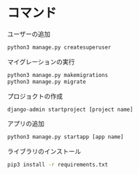 #


# コマンド

ユーザーの追加

```bash
python3 manage.py createsuperuser
```

マイグレーションの実行

```bash
python3 manage.py makemigrations
python3 manage.py migrate
```


プロジョクトの作成

```bash
django-admin startproject [project name]
```

アプリの追加

```bash
python3 manage.py startapp [app name]
```

ライブラリのインストール

```bash
pip3 install -r requirements.txt
```